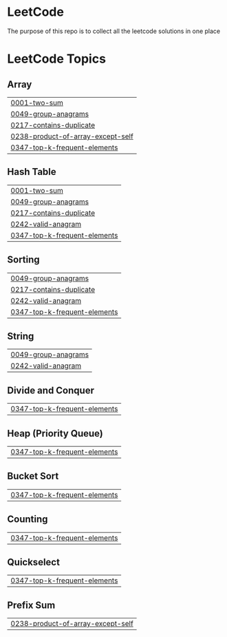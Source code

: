 # LeetCode
The purpose of this repo is to collect all the leetcode solutions in one place

<!---LeetCode Topics Start-->
# LeetCode Topics
## Array
|  |
| ------- |
| [0001-two-sum](https://github.com/isfar-uddin/LeetCode/tree/master/0001-two-sum) |
| [0049-group-anagrams](https://github.com/isfar-uddin/LeetCode/tree/master/0049-group-anagrams) |
| [0217-contains-duplicate](https://github.com/isfar-uddin/LeetCode/tree/master/0217-contains-duplicate) |
| [0238-product-of-array-except-self](https://github.com/isfar-uddin/LeetCode/tree/master/0238-product-of-array-except-self) |
| [0347-top-k-frequent-elements](https://github.com/isfar-uddin/LeetCode/tree/master/0347-top-k-frequent-elements) |
## Hash Table
|  |
| ------- |
| [0001-two-sum](https://github.com/isfar-uddin/LeetCode/tree/master/0001-two-sum) |
| [0049-group-anagrams](https://github.com/isfar-uddin/LeetCode/tree/master/0049-group-anagrams) |
| [0217-contains-duplicate](https://github.com/isfar-uddin/LeetCode/tree/master/0217-contains-duplicate) |
| [0242-valid-anagram](https://github.com/isfar-uddin/LeetCode/tree/master/0242-valid-anagram) |
| [0347-top-k-frequent-elements](https://github.com/isfar-uddin/LeetCode/tree/master/0347-top-k-frequent-elements) |
## Sorting
|  |
| ------- |
| [0049-group-anagrams](https://github.com/isfar-uddin/LeetCode/tree/master/0049-group-anagrams) |
| [0217-contains-duplicate](https://github.com/isfar-uddin/LeetCode/tree/master/0217-contains-duplicate) |
| [0242-valid-anagram](https://github.com/isfar-uddin/LeetCode/tree/master/0242-valid-anagram) |
| [0347-top-k-frequent-elements](https://github.com/isfar-uddin/LeetCode/tree/master/0347-top-k-frequent-elements) |
## String
|  |
| ------- |
| [0049-group-anagrams](https://github.com/isfar-uddin/LeetCode/tree/master/0049-group-anagrams) |
| [0242-valid-anagram](https://github.com/isfar-uddin/LeetCode/tree/master/0242-valid-anagram) |
## Divide and Conquer
|  |
| ------- |
| [0347-top-k-frequent-elements](https://github.com/isfar-uddin/LeetCode/tree/master/0347-top-k-frequent-elements) |
## Heap (Priority Queue)
|  |
| ------- |
| [0347-top-k-frequent-elements](https://github.com/isfar-uddin/LeetCode/tree/master/0347-top-k-frequent-elements) |
## Bucket Sort
|  |
| ------- |
| [0347-top-k-frequent-elements](https://github.com/isfar-uddin/LeetCode/tree/master/0347-top-k-frequent-elements) |
## Counting
|  |
| ------- |
| [0347-top-k-frequent-elements](https://github.com/isfar-uddin/LeetCode/tree/master/0347-top-k-frequent-elements) |
## Quickselect
|  |
| ------- |
| [0347-top-k-frequent-elements](https://github.com/isfar-uddin/LeetCode/tree/master/0347-top-k-frequent-elements) |
## Prefix Sum
|  |
| ------- |
| [0238-product-of-array-except-self](https://github.com/isfar-uddin/LeetCode/tree/master/0238-product-of-array-except-self) |
<!---LeetCode Topics End-->